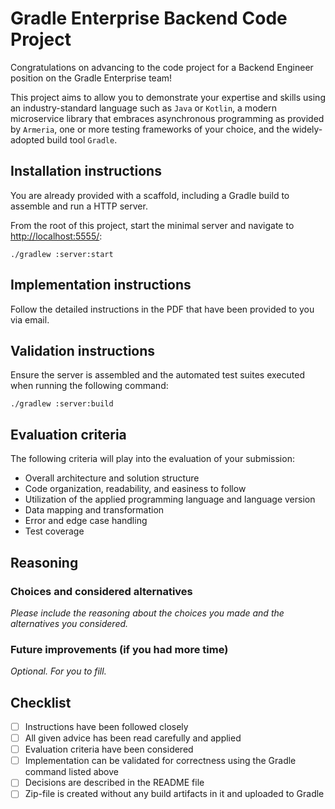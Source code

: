 # Gradle Enterprise Backend Code Project

Congratulations on advancing to the code project for a Backend Engineer position on the Gradle Enterprise team!

This project aims to allow you to demonstrate your expertise and skills using an industry-standard language such as `Java` or `Kotlin`, a modern microservice library that embraces asynchronous programming as provided by `Armeria`, one or more testing frameworks of your choice, and the widely-adopted build tool `Gradle`.

## Installation instructions

You are already provided with a scaffold, including a Gradle build to assemble and run a HTTP server.

From the root of this project, start the minimal server and navigate to [http://localhost:5555/](http://localhost:5555/):

`./gradlew :server:start`

## Implementation instructions

Follow the detailed instructions in the PDF that have been provided to you via email.

## Validation instructions

Ensure the server is assembled and the automated test suites executed when running the following command:

`./gradlew :server:build`

## Evaluation criteria

The following criteria will play into the evaluation of your submission:

- Overall architecture and solution structure
- Code organization, readability, and easiness to follow
- Utilization of the applied programming language and language version
- Data mapping and transformation
- Error and edge case handling
- Test coverage

## Reasoning

### Choices and considered alternatives

_Please include the reasoning about the choices you made and the alternatives you considered._

### Future improvements (if you had more time)

_Optional. For you to fill._

## Checklist

- [ ] Instructions have been followed closely
- [ ] All given advice has been read carefully and applied
- [ ] Evaluation criteria have been considered
- [ ] Implementation can be validated for correctness using the Gradle command listed above
- [ ] Decisions are described in the README file
- [ ] Zip-file is created without any build artifacts in it and uploaded to Gradle
